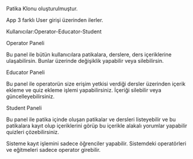 Patika Klonu oluşturulmuştur.

App 3 farklı User girişi üzerinden ilerler.

Kullanıcılar:Operator-Educator-Student

Operator Paneli

Bu panel ile bütün kullanıcılara patikalara, derslere, ders içeriklerine ulaşabilirsin.
Bunlar üzerinde değişiklik yapabilir veya silebilirsin.

Educator Paneli

Bu panel ile operatorün size erişim yetkisi verdiği dersler üzerinden içerik ekleme ve quiz ekleme işlemi yapabilirsiniz.
İçeriği silebilir veya güncelleyebilirsiniz.

Student Paneli

Bu panel ile patika içinde oluşan patikalar ve dersleri listeyebilir ve bu patikalara kayıt olup içeriklerini görüp bu içerikle alakalı yorumlar
yapabilir quizleri çözebilirsiniz.

Sisteme kayıt işlemini sadece öğrenciler yapabilir.
Sistemdeki operatörleri ve eğitmeleri sadece operator girebilir.
